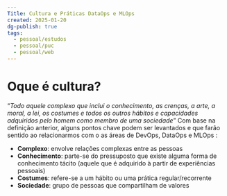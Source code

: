 ```yaml
---
Title: Cultura e Práticas DataOps e MLOps
created: 2025-01-20
dg-publish: true
tags:
  - pessoal/estudos
  - pessoal/puc
  - pessoal/web
---
```

# Oque é cultura?
“_Todo aquele complexo que inclui o conhecimento, as crenças, a arte, a moral, a lei, os costumes e todos os outros hábitos e capacidades adquiridos pelo homem como membro de uma sociedade_”
Com base na definição anterior, alguns pontos chave podem ser levantados e que farão sentido ao relacionarmos com o as áreas de DevOps, DataOps e MLOps :
- **Complexo**: envolve relações complexas entre as pessoas
- **Conhecimento**: parte-se do pressuposto que existe alguma forma de conhecimento tácito (aquele que é adquirido à partir de experiências pessoais)
- **Costumes**: refere-se a um hábito ou uma prática regular/recorrente
- **Sociedade**: grupo de pessoas que compartilham de valores

 